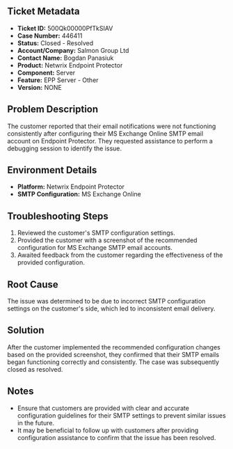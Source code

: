 ## Ticket Metadata
- **Ticket ID:** 500Qk00000PfTkSIAV
- **Case Number:** 446411
- **Status:** Closed - Resolved
- **Account/Company:** Salmon Group Ltd
- **Contact Name:** Bogdan Panasiuk
- **Product:** Netwrix Endpoint Protector
- **Component:** Server
- **Feature:** EPP Server - Other
- **Version:** NONE

## Problem Description
The customer reported that their email notifications were not functioning consistently after configuring their MS Exchange Online SMTP email account on Endpoint Protector. They requested assistance to perform a debugging session to identify the issue.

## Environment Details
- **Platform:** Netwrix Endpoint Protector
- **SMTP Configuration:** MS Exchange Online

## Troubleshooting Steps
1. Reviewed the customer's SMTP configuration settings.
2. Provided the customer with a screenshot of the recommended configuration for MS Exchange SMTP email accounts.
3. Awaited feedback from the customer regarding the effectiveness of the provided configuration.

## Root Cause
The issue was determined to be due to incorrect SMTP configuration settings on the customer's side, which led to inconsistent email delivery.

## Solution
After the customer implemented the recommended configuration changes based on the provided screenshot, they confirmed that their SMTP emails began functioning correctly and consistently. The case was subsequently closed as resolved.

## Notes
- Ensure that customers are provided with clear and accurate configuration guidelines for their SMTP settings to prevent similar issues in the future.
- It may be beneficial to follow up with customers after providing configuration assistance to confirm that the issue has been resolved.